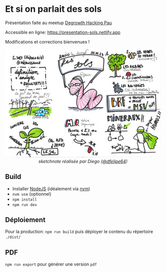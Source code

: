 # Et si on parlait des sols

Présentation faite au meetup [Degrowth Hacking Pau](https://www.meetup.com/degrowth-hacking-pau/)

Accessible en ligne: https://presentation-sols.netlify.app

Modifications et corrections bienvenues !

<p align="center">
  <img src="./img/sketchnote-by-diego-presentation-sol.png" />
  <i>sketchnote réalisée par Diego (<a href="https://twitter.com/dfelipe64">@dfelipe64</a>)</i>
</p>

## Build

- Installer [NodeJS](https://nodejs.org/) (idéalement via [nvm](https://github.com/nvm-sh/nvm))
- `nvm use` (optionnel)
- `npm install`
- `npm run dev`

## Déploiement

Pour la production: `npm run build` puis déployer le contenu du répertoire `./dist/`

## PDF

`npm run export` pour générer une version `pdf`

